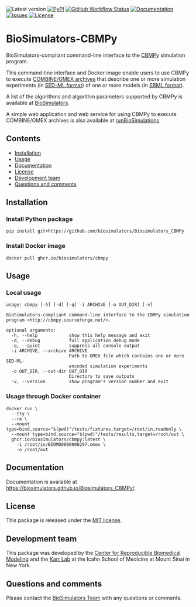 ![Latest version](https://img.shields.io/github/v/tag/biosimulators/Biosimulators_CBMPy)
[![PyPI](https://img.shields.io/pypi/v/biosimulators_cbmpy)](https://pypi.org/project/biosimulators_cbmpy/)
[![GitHub Workflow Status](https://img.shields.io/github/workflow/status/biosimulators/Biosimulators_CBMPy/workflow-id)](https://github.com/biosimulators/Biosimulators_CBMPy/actions?query=workflow%3Aworkflow-id)
[![Documentation](https://img.shields.io/github/license/biosimulators/Biosimulators_CBMPy?badges-awesome-green.svg)](https://biosimulators.github.io/Biosimulators_CBMPy/)
[![Issues](https://img.shields.io/github/issues/biosimulators/Biosimulators_CBMPy)](https://github.com/biosimulators/Biosimulators_CBMPy/issues)
[![License](https://img.shields.io/github/license/biosimulators/Biosimulators_CBMPy?badges-awesome-green.svg)](https://github.com/biosimulators/Biosimulators_CBMPy/blob/dev/LICENSE)

# BioSimulators-CBMPy
BioSimulators-compliant command-line interface to the [CBMPy](http://cbmpy.sourceforge.net/) simulation program.

This command-line interface and Docker image enable users to use CBMPy to execute [COMBINE/OMEX archives](https://combinearchive.org/) that describe one or more simulation experiments (in [SED-ML format](https://sed-ml.org)) of one or more models (in [SBML format](http://sbml.org])).

A list of the algorithms and algorithm parameters supported by CBMPy is available at [BioSimulators](https://biosimulators.org/simulators/cbmpy).

A simple web application and web service for using CBMPy to execute COMBINE/OMEX archives is also available at [runBioSimulations](https://run.biosimulations.org).

## Contents
* [Installation](#installation)
* [Usage](#usage)
* [Documentation](#documentation)
* [License](#license)
* [Development team](#development-team)
* [Questions and comments](#questions-and-comments)

## Installation

### Install Python package
```
pip install git+https://github.com/biosimulators/Biosimulators_CBMPy
```

### Install Docker image
```
docker pull ghcr.io/biosimulators/cbmpy
```

## Usage

### Local usage
```
usage: cbmpy [-h] [-d] [-q] -i ARCHIVE [-o OUT_DIR] [-v]

BioSimulators-compliant command-line interface to the CBMPy simulation program <http://cbmpy.sourceforge.net/>.

optional arguments:
  -h, --help            show this help message and exit
  -d, --debug           full application debug mode
  -q, --quiet           suppress all console output
  -i ARCHIVE, --archive ARCHIVE
                        Path to OMEX file which contains one or more SED-ML-
                        encoded simulation experiments
  -o OUT_DIR, --out-dir OUT_DIR
                        Directory to save outputs
  -v, --version         show program's version number and exit
```

### Usage through Docker container
```
docker run \
  --tty \
  --rm \
  --mount type=bind,source="$(pwd)"/tests/fixtures,target=/root/in,readonly \
  --mount type=bind,source="$(pwd)"/tests/results,target=/root/out \
  ghcr.io/biosimulators/cbmpy:latest \
    -i /root/in/BIOMD0000000297.omex \
    -o /root/out
```

## Documentation
Documentation is available at https://biosimulators.github.io/Biosimulators_CBMPy/.

## License
This package is released under the [MIT license](LICENSE).

## Development team
This package was developed by the [Center for Reproducible Biomedical Modeling](http://reproduciblebiomodels.org) and the [Karr Lab](https://www.karrlab.org) at the Icahn School of Medicine at Mount Sinai in New York.

## Questions and comments
Please contact the [BioSimulators Team](mailto:info@biosimulators.org) with any questions or comments.
